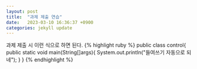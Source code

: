 ```yaml
---
layout: post
title:  "과제 제출 연습"
date:   2023-03-10 16:36:37 +0900
categories: jekyll update
---
```

과제 제출 시 이런 식으로 하면 된다.
{% highlight ruby %}
public class control{
  public static void main(String[]args){
    System.out.println("들여쓰기 자동으로 되네");
  }
}
{% endhighlight %}


[jekyll-docs]: https://jekyllrb.com/docs/home
[jekyll-gh]:   https://github.com/jekyll/jekyll
[jekyll-talk]: https://talk.jekyllrb.com/